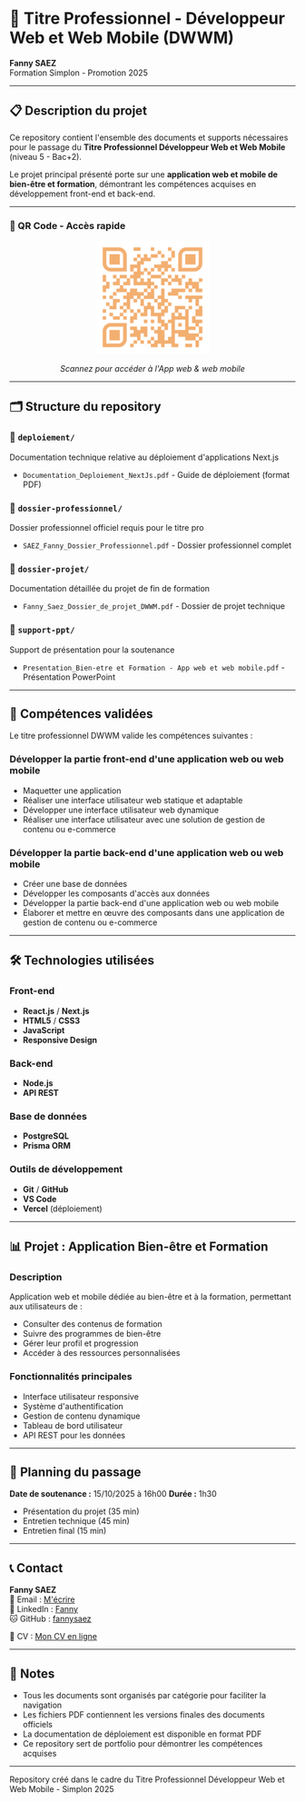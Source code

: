 # 📁 Titre Professionnel - Développeur Web et Web Mobile (DWWM)

**Fanny SAEZ**  
Formation Simplon - Promotion 2025

---

## 📋 Description du projet

Ce repository contient l'ensemble des documents et supports nécessaires pour le passage du **Titre Professionnel Développeur Web et Web Mobile** (niveau 5 - Bac+2).

Le projet principal présenté porte sur une **application web et mobile de bien-être et formation**, démontrant les compétences acquises en développement front-end et back-end.

---

### 📱 QR Code - Accès rapide

<div align="center">
  <img src="./assets/img/qrCode.png" alt="QR Code du projet" width="200" height="200">
  <p><em>Scannez pour accéder à l'App web & web mobile</em></p>
</div>

---

## 🗂️ Structure du repository

### 📂 `deploiement/`

Documentation technique relative au déploiement d'applications Next.js

- `Documentation_Deploiement_NextJs.pdf` - Guide de déploiement (format PDF)

### 📂 `dossier-professionnel/`

Dossier professionnel officiel requis pour le titre pro

- `SAEZ_Fanny_Dossier_Professionnel.pdf` - Dossier professionnel complet

### 📂 `dossier-projet/`

Documentation détaillée du projet de fin de formation

- `Fanny_Saez_Dossier_de_projet_DWWM.pdf` - Dossier de projet technique

### 📂 `support-ppt/`

Support de présentation pour la soutenance

- `Presentation_Bien-etre et Formation - App web et web mobile.pdf` - Présentation PowerPoint

---

## 🎯 Compétences validées

Le titre professionnel DWWM valide les compétences suivantes :

### **Développer la partie front-end d'une application web ou web mobile**

- Maquetter une application
- Réaliser une interface utilisateur web statique et adaptable
- Développer une interface utilisateur web dynamique
- Réaliser une interface utilisateur avec une solution de gestion de contenu ou e-commerce

### **Développer la partie back-end d'une application web ou web mobile**

- Créer une base de données
- Développer les composants d'accès aux données
- Développer la partie back-end d'une application web ou web mobile
- Élaborer et mettre en œuvre des composants dans une application de gestion de contenu ou e-commerce

---

## 🛠️ Technologies utilisées

### Front-end

- **React.js** / **Next.js**
- **HTML5** / **CSS3**
- **JavaScript** 
- **Responsive Design**

### Back-end

- **Node.js**
- **API REST**

### Base de données

- **PostgreSQL**
- **Prisma ORM**

### Outils de développement

- **Git** / **GitHub**
- **VS Code**
- **Vercel** (déploiement)

---

## 📊 Projet : Application Bien-être et Formation

### Description

Application web et mobile dédiée au bien-être et à la formation, permettant aux utilisateurs de :

- Consulter des contenus de formation
- Suivre des programmes de bien-être
- Gérer leur profil et progression
- Accéder à des ressources personnalisées

### Fonctionnalités principales

- Interface utilisateur responsive
- Système d'authentification
- Gestion de contenu dynamique
- Tableau de bord utilisateur
- API REST pour les données

---

## 📅 Planning du passage

**Date de soutenance :** 15/10/2025 à 16h00 
**Durée :** 1h30

- Présentation du projet (35 min)
- Entretien technique (45 min)
- Entretien final (15 min)

---

## 📞 Contact

**Fanny SAEZ**  
📧 Email : [M'écrire](mailto:devweb.design.diy@gmail.com)  
💼 LinkedIn : [Fanny](https://www.linkedin.com/in/fannysaez/)  
🐱 GitHub : [fannysaez](https://github.com/fannysaez/)

📄 CV : [Mon CV en ligne](https://fannysaez.github.io/cv-en-ligne/)

---

## 📝 Notes

- Tous les documents sont organisés par catégorie pour faciliter la navigation
- Les fichiers PDF contiennent les versions finales des documents officiels
- La documentation de déploiement est disponible en format PDF
- Ce repository sert de portfolio pour démontrer les compétences acquises

---

Repository créé dans le cadre du Titre Professionnel Développeur Web et Web Mobile - Simplon 2025
